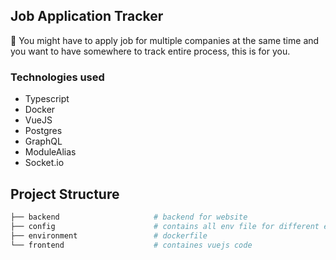 ## Job Application Tracker

📅 You might have to apply job for multiple companies at the same time and you want to have somewhere to track entire process,
this is for you.

### Technologies used

- Typescript
- Docker
- VueJS
- Postgres
- GraphQL
- ModuleAlias
- Socket.io

## Project Structure

```bash
├── backend                     # backend for website
├── config                      # contains all env file for different environments
├── environment                 # dockerfile
└── frontend                    # containes vuejs code
```
